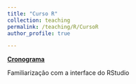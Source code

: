 ```yaml
---
title: "Curso R"
collection: teaching
permalink: /teaching/R/CursoR
author_profile: true

---
```


<b>[Cronograma](http://fjnovais.github.io/teaching/R/Cronograma)</b>

Familiarização com a interface do RStudio
